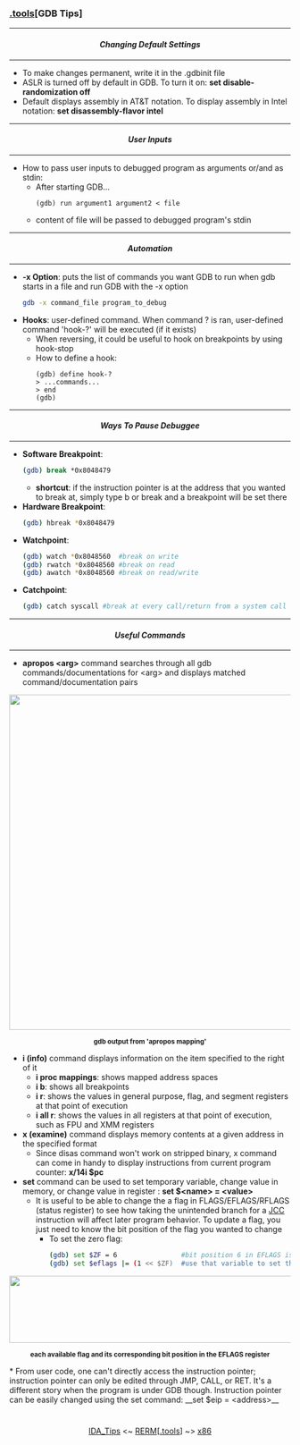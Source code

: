 ### [.tools](tools.md)[__GDB Tips__]

---
#### *<p align='center'> Changing Default Settings </p>*
---
* To make changes permanent, write it in the .gdbinit file
* ASLR is turned off by default in GDB. To turn it on: __set disable-randomization off__
* Default displays assembly in AT&T notation. To display assembly in Intel notation: __set disassembly-flavor intel__ 

---
#### *<p align='center'> User Inputs </p>*
---
* How to pass user inputs to debugged program as arguments or/and as stdin:
  * After starting GDB...
      ```gdb
      (gdb) run argument1 argument2 < file
      ```
  * content of file will be passed to debugged program's stdin

---
#### *<p align='center'> Automation </p>*
---
* __-x Option__: puts the list of commands you want GDB to run when gdb starts in a file and run GDB with the -x option
    ```bash
    gdb -x command_file program_to_debug
    ```
* __Hooks__: user-defined command. When command ? is ran, user-defined command 'hook-?' will be executed (if it exists)
  * When reversing, it could be useful to hook on breakpoints by using hook-stop 
  * How to define a hook: 
     ```gdb
     (gdb) define hook-?
     > ...commands...
     > end
     (gdb)
     ```

---
#### *<p align='center'> Ways To Pause Debuggee </p>*
---
* __Software Breakpoint__:
  ```bash
  (gdb) break *0x8048479
  ```
  * __shortcut__: if the instruction pointer is at the address that you wanted to break at, simply type b or break and a breakpoint will be set there
* __Hardware Breakpoint__:
  ```bash
  (gdb) hbreak *0x8048479 
  ```
* __Watchpoint__:
  ```bash
  (gdb) watch *0x8048560  #break on write
  (gdb) rwatch *0x8048560 #break on read
  (gdb) awatch *0x8048560 #break on read/write
  ```
* __Catchpoint__:
  ```bash
  (gdb) catch syscall #break at every call/return from a system call
  ```

---
#### *<p align='center'> Useful Commands </p>*
---
* __apropos &lt;arg&gt;__ command searches through all gdb commands/documentations for &lt;arg&gt; and displays matched command/documentation pairs  
<div align='center'> 
<img src="https://github.com/yellowbyte/reverse-engineering-reference-manual/blob/master/images/tools/GDB_Tips/apropos_ex.png" width="600">
<p align='center'><sub><strong>gdb output from 'apropos mapping'</strong></sub></p>
</div>

* __i (info)__ command displays information on the item specified to the right of it
  * __i proc mappings__: shows mapped address spaces 
  * __i b__: shows all breakpoints 
  * __i r__: shows the values in general purpose, flag, and segment registers at that point of execution
  * __i all r__: shows the values in all registers at that point of execution, such as FPU and XMM registers  
* __x (examine)__ command displays memory contents at a given address in the specified format
  * Since disas command won't work on stripped binary, x command can come in handy to display instructions from current program counter: __x/14i $pc__
* __set__ command can be used to set temporary variable, change value in memory, or change value in register : __set $&lt;name&gt; = &lt;value&gt;__
  * It is useful to be able to change the a flag in FLAGS/EFLAGS/RFLAGS (status register) to see how taking the unintended branch for a [JCC](https://c9x.me/x86/html/file_module_x86_id_146.html) instruction will affect later program behavior. To update a flag, you just need to know the bit position of the flag you wanted to change 
    * To set the zero flag:
      ```bash
      (gdb) set $ZF = 6                #bit position 6 in EFLAGS is zero flag
      (gdb) set $eflags |= (1 << $ZF)  #use that variable to set the zero flag bit
      ```
<div align='center'> 
<img src="https://github.com/yellowbyte/reverse-engineering-reference-manual/blob/master/images/tools/GDB_Tips/eflags.png" width="600" height="120">
<p align='center'><sub><strong>each available flag and its corresponding bit position in the EFLAGS register</strong></sub></p>
</div>
  * From user code, one can't directly access the instruction pointer; instruction pointer can only be edited through JMP, CALL, or RET. It's a different story when the program is under GDB though. Instruction pointer can be easily changed using the set command: __set $eip = &lt;address&gt;__ 

#
<p align='center'><a href="IDA_Tips.md">IDA_Tips</a> <~ <a href="/README.md#-reverse-engineering-reference-manual-beta-">RERM</a>[<a href="tools.md">.tools</a>] ~> <a href="/contents/instruction-sets/x86.md">x86</a></p>
